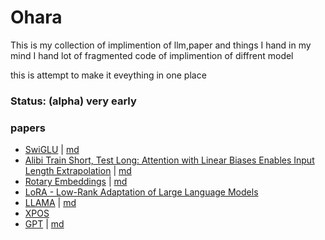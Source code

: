 # Ohara

This is my collection of implimention of llm,paper and things I hand in my mind
I hand lot of fragmented code of implimention of diffrent model 

this is attempt to make it eveything in one place


### Status: (alpha) very early 

### papers
- [SwiGLU](./ohara/ffn/glu.py) | [md](./ohara/ffn/GLU%20Variants%20Improve%20Transformer.md)
- [Alibi Train Short, Test Long: Attention with Linear Biases Enables Input Length Extrapolation](./ohara/embedings_pos/alibi/alibi.py) | [md](./ohara/embedings_pos/alibi/alibi.md)
- [Rotary Embeddings](./ohara/embedings_pos/rotary/rotatry.py) | [md](./ohara/roformer/RoFormer.md) 
- [LoRA - Low-Rank Adaptation of Large Language Models](./ohara/adaptor/lora.py)
- [LLAMA](./ohara/llama/llama.py) | [md](./ohara/llama/llama.md)
- [XPOS](./ohara/embedings_pos/xpos/xpos.py)
- [GPT](./ohara/gpt/gpt.py) | [md](./ohara/gpt/gpt.md)


